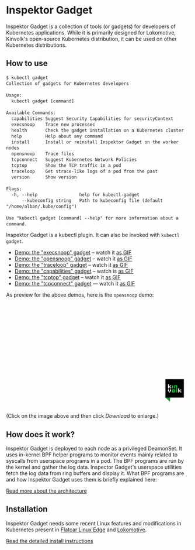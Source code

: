 # Inspektor Gadget

Inspektor Gadget is a collection of tools (or gadgets) for developers of
Kubernetes applications. While it is primarily designed for Lokomotive,
Kinvolk's open-source Kubernetes distribution, it can be used on other
Kubernetes distributions.

## How to use

```
$ kubectl gadget
Collection of gadgets for Kubernetes developers

Usage:
  kubectl gadget [command]

Available Commands:
  capabilities Suggest Security Capabilities for securityContext
  execsnoop    Trace new processes
  health       Check the gadget installation on a Kubernetes cluster
  help         Help about any command
  install      Install or reinstall Inspektor Gadget on the worker nodes
  opensnoop    Trace files
  tcpconnect   Suggest Kubernetes Network Policies
  tcptop       Show the TCP traffic in a pod
  traceloop    Get strace-like logs of a pod from the past
  version      Show version

Flags:
  -h, --help                help for kubectl-gadget
      --kubeconfig string   Path to kubeconfig file (default "/home/alban/.kube/config")

Use "kubectl gadget [command] --help" for more information about a command.
```

Inspektor Gadget is a kubectl plugin. It can also be invoked with `kubectl gadget`.

- [Demo: the "execsnoop" gadget](Documentation/demo-execsnoop.md) – watch it [as GIF](Documentation/demo-execsnoop-gifterminal.md)
- [Demo: the "opensnoop" gadget](Documentation/demo-opensnoop.md) – watch it [as GIF](Documentation/demo-opensnoop-gifterminal.md)
- [Demo: the "traceloop" gadget](Documentation/demo-traceloop.md) – watch it [as GIF](Documentation/demo-traceloop-gifterminal.md)
- [Demo: the "capabilities" gadget](Documentation/demo-capabilities.md) – watch is [as GIF](Documentation/demo-capabilities-gifterminal.md)
- [Demo: the "tcptop" gadget](Documentation/demo-tcptop.md) – watch it [as GIF](Documentation/demo-tcptop-gifterminal.md)
- [Demo: the "tcpconnect" gadget](Documentation/demo-tcpconnect.md) — watch it [as GIF](Documentation/demo-tcpconnect-gifterminal.md)

As preview for the above demos, here is the `opensnoop` demo:

![](Documentation/demo-opensnoop-gifterminal.gif)

(Click on the image above and then click *Download* to enlarge.)

## How does it work?

Inspektor Gadget is deployed to each node as a privileged DeamonSet.
It uses in-kernel BPF helper programs to monitor events mainly related to
syscalls from userspace programs in a pod. The BPF programs are run by
the kernel and gather the log data. Inspector Gadget's userspace
utilities fetch the log data from ring buffers and display it. What BPF
programs are and how Inspektor Gadget uses them is briefly explained here:

[Read more about the architecture](Documentation/architecture.md)

## Installation

Inspektor Gadget needs some recent Linux features and modifications in Kubernetes present in [Flatcar Linux Edge](https://kinvolk.io/blog/2019/05/introducing-the-flatcar-linux-edge-channel/) and [Lokomotive](https://kinvolk.io/blog/2019/05/driving-kubernetes-forward-with-lokomotive/).

[Read the detailed install instructions](Documentation/install.md)

